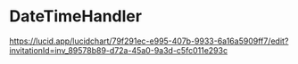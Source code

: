# DateTimeHandler
https://lucid.app/lucidchart/79f291ec-e995-407b-9933-6a16a5909ff7/edit?invitationId=inv_89578b89-d72a-45a0-9a3d-c5fc011e293c 
